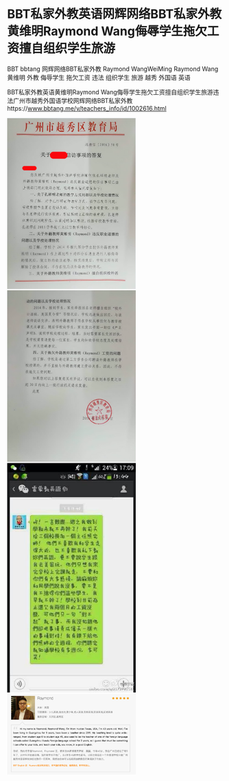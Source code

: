 # BBT私家外教英语网辉网络BBT私家外教黄维明Raymond Wang侮辱学生拖欠工资擅自组织学生旅游

BBT bbtang 网辉网络BBT私家外教 Raymond WangWeiMing Raymond Wang 黄维明 外教 侮辱学生 拖欠工资 违法 组织学生 旅游 越秀 外国语 英语

BBT私家外教英语黄维明Raymond Wang侮辱学生拖欠工资擅自组织学生旅游违法广州市越秀外国语学校网辉网络BBT私家外教https://www.bbtang.me/v/teachers_info/id/1002616.html

<img width="300" src="./1.png">
<img width="300" src="./2.png">
<img width="300" src="./3.jpg">
<img width="300" src="./4.png">
